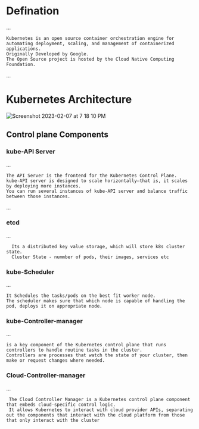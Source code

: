 # Defination
...

    Kubernetes is an open source container orchestration engine for automating deployment, scaling, and management of containerized applications.
    Originally Developed by Google.
    The Open Source project is hosted by the Cloud Native Computing Foundation.
...
# Kubernetes Architecture
![Screenshot 2023-02-07 at 7 18 10 PM](https://kubernetes.io/images/docs/kubernetes-cluster-architecture.svg)
## Control plane Components
### kube-API Server
...

    The API Server is the frontend for the Kubernetes Control Plane.
    kube-API server is designed to scale horizontally—that is, it scales by deploying more instances.
    You can run several instances of kube-API server and balance traffic between those instances.
...
### etcd
...
     
      Its a distributed key value storage, which will store k8s cluster state.
      Cluster State - nummber of pods, their images, services etc

### kube-Scheduler
... 

    It Schedules the tasks/pods on the best fit worker node.
    The scheduler makes sure that which node is capable of handling the pod, deploys it on appropriate node.
### kube-Controller-manager
...

    is a key component of the Kubernetes control plane that runs controllers to handle routine tasks in the cluster.
    Controllers are processes that watch the state of your cluster, then make or request changes where needed.
### Cloud-Controller-manager
...

     The Cloud Controller Manager is a Kubernetes control plane component that embeds cloud-specific control logic.
     It allows Kubernetes to interact with cloud provider APIs, separating out the components that interact with the cloud platform from those that only interact with the cluster

